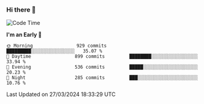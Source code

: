 ### Hi there 👋
<!--START_SECTION:waka-->
![Code Time](http://img.shields.io/badge/Code%20Time-496%20hrs%2030%20mins-blue)

**I'm an Early 🐤** 

```text
🌞 Morning                929 commits         █████████░░░░░░░░░░░░░░░░   35.07 % 
🌆 Daytime                899 commits         ████████░░░░░░░░░░░░░░░░░   33.94 % 
🌃 Evening                536 commits         █████░░░░░░░░░░░░░░░░░░░░   20.23 % 
🌙 Night                  285 commits         ███░░░░░░░░░░░░░░░░░░░░░░   10.76 % 
```



 Last Updated on 27/03/2024 18:33:29 UTC
<!--END_SECTION:waka-->

<!--
**BrianCurliss/BrianCurliss** is a ✨ _special_ ✨ repository because its `README.md` (this file) appears on your GitHub profile.

Here are some ideas to get you started:

- 🔭 I’m currently working on ...
- 🌱 I’m currently learning ...
- 👯 I’m looking to collaborate on ...
- 🤔 I’m looking for help with ...
- 💬 Ask me about ...
- 📫 How to reach me: ...
- 😄 Pronouns: ...
- ⚡ Fun fact: ...
-->
